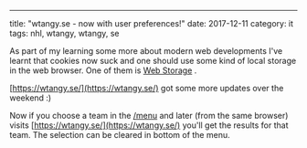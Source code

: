 ---
title: "wtangy.se - now with user preferences!"
date: 2017-12-11
category: it
tags: nhl, wtangy, wtangy, se

As part of my learning some more about modern web developments I've learnt that cookies now suck and one should use some kind of local storage in the web browser. One of them is [Web Storage](https://www.w3schools.com/html/html5_webstorage.asp) .

[https://wtangy.se/](https://wtangy.se/) got some more updates over the weekend :)

Now if you choose a team in the [/menu](https://wtangy.se/menu) and later (from the same browser) visits [https://wtangy.se/](https://wtangy.se/) you'll get the results for that team. The selection can be cleared in bottom of the menu.
